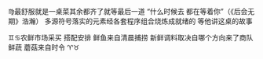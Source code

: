 ♍︎最舒服就是一桌菜其余都齐了就等最后一道
“什么时候去 都在等着你”（《后会无期》浩瀚）
多源符号落实的元素经各套程序组合烧炼成就绪的
等他讲这桌的故事

♊︎♋︎农鲜市场采买 搭配安排
鲜鱼来自清晨捕捞 新鲜调料取决自哪个方向来了商队
鲜蔬 蘑菇来自时令 ♈︎♉︎
